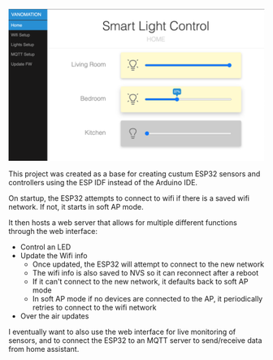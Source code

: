 ![alt text](/home_page.png)

This project was created as a base for creating custum ESP32 sensors and controllers using the ESP IDF instead of the Arduino IDE.

On startup, the ESP32 attempts to connect to wifi if there is a saved wifi network. If not, it starts in soft AP mode.

It then hosts a web server that allows for multiple different functions through the web interface:
 - Control an LED
 - Update the Wifi info
   - Once updated, the ESP32 will attempt to connect to the new network
   - The wifi info is also saved to NVS so it can reconnect after a reboot
   - If it can't connect to the new network, it defaults back to soft AP mode
   - In soft AP mode if no devices are connected to the AP, it periodically retries to connect to the wifi network
 - Over the air updates

I eventually want to also use the web interface for live monitoring of sensors, and to connect the ESP32 to an MQTT server to send/receive data from home assistant.

